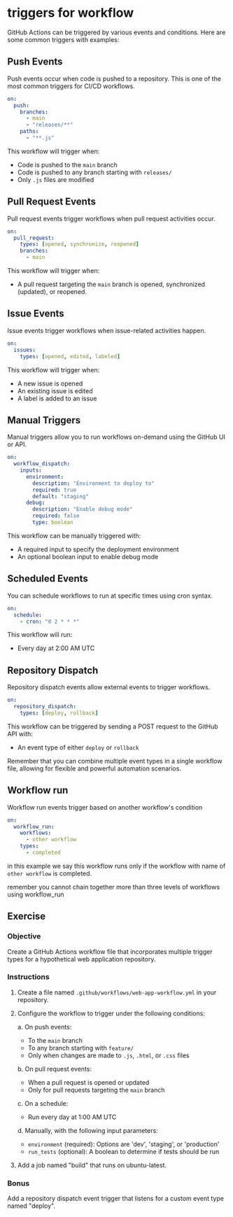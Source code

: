 # triggers for workflow

GitHub Actions can be triggered by various events and conditions. Here are some common triggers with examples:

## Push Events

Push events occur when code is pushed to a repository. This is one of the most common triggers for CI/CD workflows.

```yaml
on:
  push:
    branches:
      - main
      - "releases/**"
    paths:
      - "**.js"
```

This workflow will trigger when:

- Code is pushed to the `main` branch
- Code is pushed to any branch starting with `releases/`
- Only `.js` files are modified

## Pull Request Events

Pull request events trigger workflows when pull request activities occur.

```yaml
on:
  pull_request:
    types: [opened, synchronize, reopened]
    branches:
      - main
```

This workflow will trigger when:

- A pull request targeting the `main` branch is opened, synchronized (updated), or reopened.

## Issue Events

Issue events trigger workflows when issue-related activities happen.

```yaml
on:
  issues:
    types: [opened, edited, labeled]
```

This workflow will trigger when:

- A new issue is opened
- An existing issue is edited
- A label is added to an issue

## Manual Triggers

Manual triggers allow you to run workflows on-demand using the GitHub UI or API.

```yaml
on:
  workflow_dispatch:
    inputs:
      environment:
        description: "Environment to deploy to"
        required: true
        default: "staging"
      debug:
        description: "Enable debug mode"
        required: false
        type: boolean
```

This workflow can be manually triggered with:

- A required input to specify the deployment environment
- An optional boolean input to enable debug mode

## Scheduled Events

You can schedule workflows to run at specific times using cron syntax.

```yaml
on:
  schedule:
    - cron: "0 2 * * *"
```

This workflow will run:

- Every day at 2:00 AM UTC

## Repository Dispatch

Repository dispatch events allow external events to trigger workflows.

```yaml
on:
  repository_dispatch:
    types: [deploy, rollback]
```

This workflow can be triggered by sending a POST request to the GitHub API with:

- An event type of either `deploy` or `rollback`

Remember that you can combine multiple event types in a single workflow file, allowing for flexible and powerful automation scenarios.

## Workflow run

Workflow run events trigger based on another workflow's condition

```yaml
on:
  workflow_run:
    workflows:
      - other workflow
    types:
      - completed
```

in this example we say this workflow runs only if the workflow with name of `other workflow` is completed.

remember you cannot chain together more than three levels of workflows using workflow_run

## Exercise

### Objective

Create a GitHub Actions workflow file that incorporates multiple trigger types for a hypothetical web application repository.

### Instructions

1. Create a file named `.github/workflows/web-app-workflow.yml` in your repository.
2. Configure the workflow to trigger under the following conditions:

   a. On push events:

   - To the `main` branch
   - To any branch starting with `feature/`
   - Only when changes are made to `.js`, `.html`, or `.css` files

   b. On pull request events:

   - When a pull request is opened or updated
   - Only for pull requests targeting the `main` branch

   c. On a schedule:

   - Run every day at 1:00 AM UTC

   d. Manually, with the following input parameters:

   - `environment` (required): Options are 'dev', 'staging', or 'production'
   - `run_tests` (optional): A boolean to determine if tests should be run

3. Add a job named "build" that runs on ubuntu-latest.

### Bonus

Add a repository dispatch event trigger that listens for a custom event type named "deploy".
